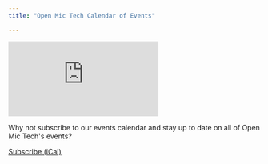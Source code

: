```yaml
---
title: "Open Mic Tech Calendar of Events"

---
```

<main class="main-calendar">
<iframe class="calendar-iframe" src="https://calendar.zoho.com/embed/587425a64c10f43c6e9ad48e584875b43f55efc4d60195c9a5d6538580c292cd90750f3afd49293dbfd7abc69f99e62d?title=Open Mic Tech Events&type=6&l=en&tz=US/Pacific&sh=[1,1,0]&c=7" frameborder="0" scrolling="no"></iframe>
<p>Why not subscribe to our events calendar and stay up to date on all of Open Mic Tech's events?</p>

<a class="subscribe-button" href="https://calendar.zoho.com/ical/587425a64c10f43c6e9ad48e584875b43f55efc4d60195c9a5d6538580c292cd90750f3afd49293dbfd7abc69f99e62d">Subscribe (iCal)</a>


</main>